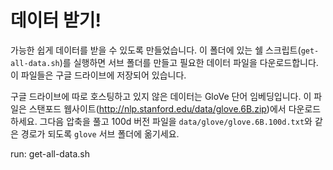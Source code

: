 데이터 받기!
==

가능한 쉽게 데이터를 받을 수 있도록 만들었습니다. 이 폴더에 있는 쉘 스크립트(`get-all-data.sh`)를 실행하면 서브 폴더를 만들고 필요한 데이터 파일을 다운로드합니다. 이 파일들은 구글 드라이브에 저장되어 있습니다.

구글 드라이브에 따로 호스팅하고 있지 않은 데이터는 GloVe 단어 임베딩입니다. 이 파일은 스탠포드 웹사이트(http://nlp.stanford.edu/data/glove.6B.zip)에서 다운로드하세요. 그다음 압축을 풀고 100d 버전 파일을 `data/glove/glove.6B.100d.txt`와 같은 경로가 되도록 `glove` 서브 폴더에 옮기세요.

run: get-all-data.sh
